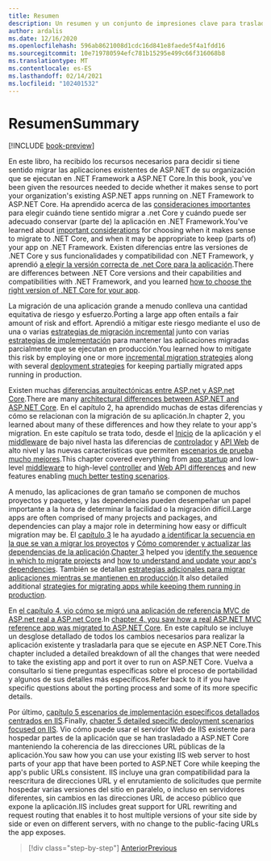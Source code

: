 ```yaml
---
title: Resumen
description: Un resumen y un conjunto de impresiones clave para trasladar las aplicaciones ASP.NET MVC y Web API 2 a ASP.NET Core.
author: ardalis
ms.date: 12/16/2020
ms.openlocfilehash: 596ab8621008d1cdc16d841e8faede5f4a1fdd16
ms.sourcegitcommit: 10e719780594efc781b15295e499c66f316068b8
ms.translationtype: MT
ms.contentlocale: es-ES
ms.lasthandoff: 02/14/2021
ms.locfileid: "102401532"
---
```

# <a name="summary"></a><span data-ttu-id="be8fc-103">Resumen</span><span class="sxs-lookup"><span data-stu-id="be8fc-103">Summary</span></span>

[!INCLUDE [book-preview](../../../includes/book-preview.md)]

<span data-ttu-id="be8fc-104">En este libro, ha recibido los recursos necesarios para decidir si tiene sentido migrar las aplicaciones existentes de ASP.NET de su organización que se ejecutan en .NET Framework a ASP.NET Core.</span><span class="sxs-lookup"><span data-stu-id="be8fc-104">In this book, you've been given the resources needed to decide whether it makes sense to port your organization's existing ASP.NET apps running on .NET Framework to ASP.NET Core.</span></span> <span data-ttu-id="be8fc-105">Ha aprendido acerca de las [consideraciones importantes](migration-considerations.md) para elegir cuándo tiene sentido migrar a .net Core y cuándo puede ser adecuado conservar (parte de) la aplicación en .NET Framework.</span><span class="sxs-lookup"><span data-stu-id="be8fc-105">You've learned about [important considerations](migration-considerations.md) for choosing when it makes sense to migrate to .NET Core, and when it may be appropriate to keep (parts of) your app on .NET Framework.</span></span> <span data-ttu-id="be8fc-106">Existen diferencias entre las versiones de .NET Core y sus funcionalidades y compatibilidad con .NET Framework, y aprendió [a elegir la versión correcta de .net Core para la aplicación](choose-net-core-version.md).</span><span class="sxs-lookup"><span data-stu-id="be8fc-106">There are differences between .NET Core versions and their capabilities and compatibilities with .NET Framework, and you learned [how to choose the right version of .NET Core for your app](choose-net-core-version.md).</span></span>

<span data-ttu-id="be8fc-107">La migración de una aplicación grande a menudo conlleva una cantidad equitativa de riesgo y esfuerzo.</span><span class="sxs-lookup"><span data-stu-id="be8fc-107">Porting a large app often entails a fair amount of risk and effort.</span></span> <span data-ttu-id="be8fc-108">Aprendió a mitigar este riesgo mediante el uso de una o varias [estrategias de migración incremental](incremental-migration-strategies.md) junto con varias [estrategias de implementación](deployment-strategies.md) para mantener las aplicaciones migradas parcialmente que se ejecutan en producción.</span><span class="sxs-lookup"><span data-stu-id="be8fc-108">You learned how to mitigate this risk by employing one or more [incremental migration strategies](incremental-migration-strategies.md) along with several [deployment strategies](deployment-strategies.md) for keeping partially migrated apps running in production.</span></span>

<span data-ttu-id="be8fc-109">Existen muchas [diferencias arquitectónicas entre ASP.net y ASP.net Core](architectural-differences.md).</span><span class="sxs-lookup"><span data-stu-id="be8fc-109">There are many [architectural differences between ASP.NET and ASP.NET Core](architectural-differences.md).</span></span> <span data-ttu-id="be8fc-110">En el capítulo 2, ha aprendido muchas de estas diferencias y cómo se relacionan con la migración de su aplicación.</span><span class="sxs-lookup"><span data-stu-id="be8fc-110">In chapter 2, you learned about many of these differences and how they relate to your app's migration.</span></span> <span data-ttu-id="be8fc-111">En este capítulo se trata todo, desde el [Inicio](app-startup-differences.md) de la aplicación y el [middleware](middleware-modules-handlers.md) de bajo nivel hasta las diferencias de [controlador](controller-differences.md) y [API Web](webapi-differences.md) de alto nivel y las nuevas características que permiten [escenarios de prueba mucho mejores](testing-differences.md).</span><span class="sxs-lookup"><span data-stu-id="be8fc-111">This chapter covered everything from [app startup](app-startup-differences.md) and low-level [middleware](middleware-modules-handlers.md) to high-level [controller](controller-differences.md) and [Web API differences](webapi-differences.md) and new features enabling [much better testing scenarios](testing-differences.md).</span></span>

<span data-ttu-id="be8fc-112">A menudo, las aplicaciones de gran tamaño se componen de muchos proyectos y paquetes, y las dependencias pueden desempeñar un papel importante a la hora de determinar la facilidad o la migración difícil.</span><span class="sxs-lookup"><span data-stu-id="be8fc-112">Large apps are often comprised of many projects and packages, and dependencies can play a major role in determining how easy or difficult migration may be.</span></span> <span data-ttu-id="be8fc-113">El [capítulo 3](migrate-large-solutions.md) le ha ayudado [a identificar la secuencia en la que se van a migrar los proyectos](identify-migration-sequence.md) y [Cómo comprender y actualizar las dependencias de la aplicación](understand-update-dependencies.md).</span><span class="sxs-lookup"><span data-stu-id="be8fc-113">[Chapter 3](migrate-large-solutions.md) helped you [identify the sequence in which to migrate projects](identify-migration-sequence.md) and [how to understand and update your app's dependencies](understand-update-dependencies.md).</span></span> <span data-ttu-id="be8fc-114">También se detallan [estrategias adicionales para migrar aplicaciones mientras se mantienen en producción](strategies-migrating-in-production.md).</span><span class="sxs-lookup"><span data-stu-id="be8fc-114">It also detailed additional [strategies for migrating apps while keeping them running in production](strategies-migrating-in-production.md).</span></span>

<span data-ttu-id="be8fc-115">En [el capítulo 4, vio cómo se migró una aplicación de referencia MVC de ASP.net real a ASP.net Core](example-migration-eshop.md).</span><span class="sxs-lookup"><span data-stu-id="be8fc-115">In [chapter 4, you saw how a real ASP.NET MVC reference app was migrated to ASP.NET Core](example-migration-eshop.md).</span></span> <span data-ttu-id="be8fc-116">En este capítulo se incluye un desglose detallado de todos los cambios necesarios para realizar la aplicación existente y trasladarla para que se ejecute en ASP.NET Core.</span><span class="sxs-lookup"><span data-stu-id="be8fc-116">This chapter included a detailed breakdown of all the changes that were needed to take the existing app and port it over to run on ASP.NET Core.</span></span> <span data-ttu-id="be8fc-117">Vuelva a consultarlo si tiene preguntas específicas sobre el proceso de portabilidad y algunos de sus detalles más específicos.</span><span class="sxs-lookup"><span data-stu-id="be8fc-117">Refer back to it if you have specific questions about the porting process and some of its more specific details.</span></span>

<span data-ttu-id="be8fc-118">Por último, [capítulo 5 escenarios de implementación específicos detallados centrados en IIS](deployment-scenarios.md).</span><span class="sxs-lookup"><span data-stu-id="be8fc-118">Finally, [chapter 5 detailed specific deployment scenarios focused on IIS](deployment-scenarios.md).</span></span> <span data-ttu-id="be8fc-119">Vio cómo puede usar el servidor Web de IIS existente para hospedar partes de la aplicación que se han trasladado a ASP.NET Core manteniendo la coherencia de las direcciones URL públicas de la aplicación.</span><span class="sxs-lookup"><span data-stu-id="be8fc-119">You saw how you can use your existing IIS web server to host parts of your app that have been ported to ASP.NET Core while keeping the app's public URLs consistent.</span></span> <span data-ttu-id="be8fc-120">IIS incluye una gran compatibilidad para la reescritura de direcciones URL y el enrutamiento de solicitudes que permite hospedar varias versiones del sitio en paralelo, o incluso en servidores diferentes, sin cambios en las direcciones URL de acceso público que expone la aplicación.</span><span class="sxs-lookup"><span data-stu-id="be8fc-120">IIS includes great support for URL rewriting and request routing that enables it to host multiple versions of your site side by side or even on different servers, with no change to the public-facing URLs the app exposes.</span></span>

>[!div class="step-by-step"]
>[<span data-ttu-id="be8fc-121">Anterior</span><span class="sxs-lookup"><span data-stu-id="be8fc-121">Previous</span></span>](deployment-scenarios.md)
